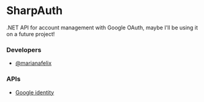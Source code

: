 
# SharpAuth

.NET API for account management with Google OAuth, maybe I'll be using it on a future project!


### Developers

- [@marianafelix](https://www.github.com/mari-felix)


### APIs

- [Google identity](https://developers.google.com/identity?authuser=2&hl=pt-br)